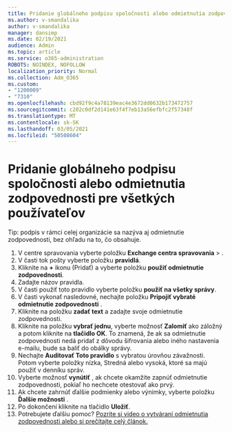 ```yaml
---
title: Pridanie globálneho podpisu spoločnosti alebo odmietnutia zodpovednosti pre všetkých používateľov
ms.author: v-smandalika
author: v-smandalika
manager: dansimp
ms.date: 02/19/2021
audience: Admin
ms.topic: article
ms.service: o365-administration
ROBOTS: NOINDEX, NOFOLLOW
localization_priority: Normal
ms.collection: Adm_O365
ms.custom:
- "1200009"
- "7310"
ms.openlocfilehash: cbd92f9c4a78139eac4e3672dd0632b173472757
ms.sourcegitcommit: c202c0df2d141e63f4f7eb13a56efbfc2f57348f
ms.translationtype: MT
ms.contentlocale: sk-SK
ms.lasthandoff: 03/05/2021
ms.locfileid: "50508604"
---
```

# <a name="add-a-global-company-signature-or-disclaimer-for-all-users"></a>Pridanie globálneho podpisu spoločnosti alebo odmietnutia zodpovednosti pre všetkých používateľov

Tip: podpis v rámci celej organizácie sa nazýva aj odmietnutie zodpovednosti, bez ohľadu na to, čo obsahuje.

1. V centre spravovania vyberte položku **Exchange centra spravovania**  >  .
2. V časti tok pošty vyberte položku **pravidlá**.
3. Kliknite na **+** ikonu (Pridať) a vyberte položku **použiť odmietnutie zodpovednosti**.
4. Zadajte názov pravidla.
5. V časti použiť toto pravidlo vyberte položku **použiť na všetky správy**.
6. V časti vykonať nasledovné, nechajte položku **Pripojiť vybraté odmietnutie zodpovednosti** .
7. Kliknite na položku **zadať text** a zadajte svoje odmietnutie zodpovednosti.
8. Kliknite na položku **vybrať jednu**, vyberte možnosť **Zalomiť** ako záložný a potom kliknite na **tlačidlo OK**. To znamená, že ak sa odmietnutie zodpovednosti nedá pridať z dôvodu šifrovania alebo iného nastavenia e-mailu, bude sa baliť do obálky správy.
9. Nechajte **Auditovať Toto pravidlo** s vybratou úrovňou závažnosti. Potom vyberte položky nízka, Stredná alebo vysoká, ktoré sa majú použiť v denníku správ.
10. Vyberte možnosť **vynútiť** , ak chcete okamžite zapnúť odmietnutie zodpovednosti, pokiaľ ho nechcete otestovať ako prvý.
11. Ak chcete zahrnúť ďalšie podmienky alebo výnimky, vyberte položku **Ďalšie možnosti** .
12. Po dokončení kliknite na tlačidlo **Uložiť**.
13. Potrebujete ďalšiu pomoc? [Pozrite si video o vytváraní odmietnutia zodpovednosti alebo si prečítajte celý článok.](https://support.office.com/article/2d75860f-c527-4352-a7f6-73eba54c0c72?wt.mc_id=Chat_GlobalSignature)